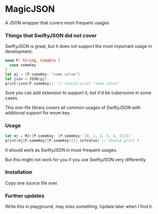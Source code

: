 # MagicJSON
A JSON wrapper that covers most-frequent usages 


### Things that SwiftyJSON did not cover ###

SwiftyJSON is great, but it does not support the most important usage in development.

```Swift
enum P: String, Codable {
  case someKey
}
let pj = [P.someKey: "some value"]
let json = JSON(pj)
print(json[P.someKey])  // should print "some value"
```

Sure you can add extension to support it, but it'd be cubersome in some cases.

This one-file library covers all common usages of SwiftyJSON with additional support for enum key.

### Usage ###

```Swift
let mj = MJ([P.someKey: [P.someKey: [0, 1, 2, 3, 4, 5]]])
print(mj[P.someKey][P.someKey][3].intValue) // should print 3

```

It should work as SwiftyJSON in most-frequent usages. 

But this might not work for you if you use SwiftyJSON very differently.


### Installation ###

Copy one source file over.

### Further updates ###

Write this in playground, may miss something. Update later when I find it.

